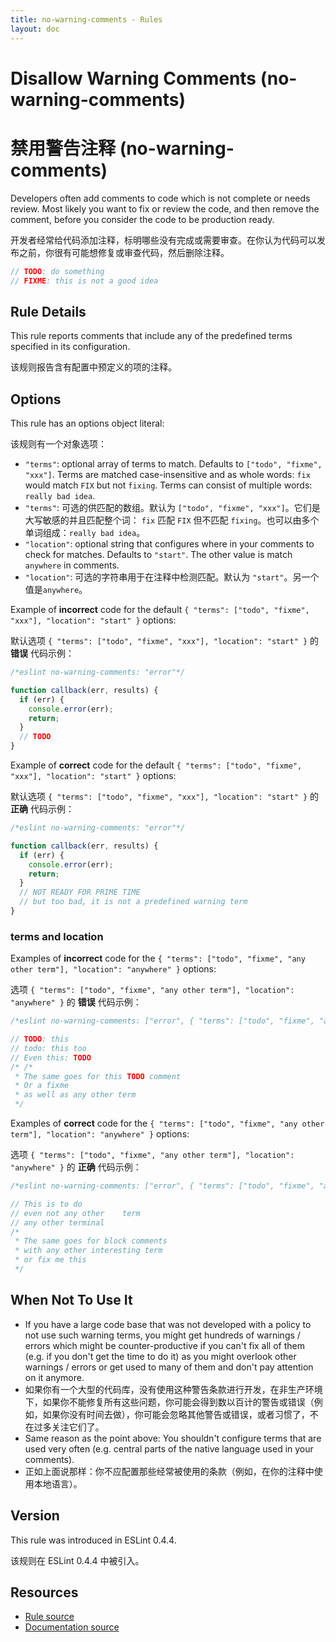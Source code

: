 ```yaml
---
title: no-warning-comments - Rules
layout: doc
---
```

<!-- Note: No pull requests accepted for this file. See README.md in the root directory for details. -->

# Disallow Warning Comments (no-warning-comments)

# 禁用警告注释 (no-warning-comments)

Developers often add comments to code which is not complete or needs review. Most likely you want to fix or review the code, and then remove the comment, before you consider the code to be production ready.

开发者经常给代码添加注释，标明哪些没有完成或需要审查。在你认为代码可以发布之前，你很有可能想修复或审查代码，然后删除注释。

```js
// TODO: do something
// FIXME: this is not a good idea
```

## Rule Details

This rule reports comments that include any of the predefined terms specified in its configuration.

该规则报告含有配置中预定义的项的注释。

## Options

This rule has an options object literal:

该规则有一个对象选项：

* `"terms"`: optional array of terms to match. Defaults to `["todo", "fixme", "xxx"]`. Terms are matched case-insensitive and as whole words: `fix` would match `FIX` but not `fixing`. Terms can consist of multiple words: `really bad idea`.
* `"terms"`: 可选的供匹配的数组。默认为 `["todo", "fixme", "xxx"]`。它们是大写敏感的并且匹配整个词： `fix` 匹配 `FIX` 但不匹配 `fixing`。也可以由多个单词组成：`really bad idea`。
* `"location"`: optional string that configures where in your comments to check for matches. Defaults to `"start"`. The other value is match `anywhere` in comments.
* `"location"`: 可选的字符串用于在注释中检测匹配。默认为 `"start"`。另一个值是`anywhere`。

Example of **incorrect** code for the default `{ "terms": ["todo", "fixme", "xxx"], "location": "start" }` options:

默认选项 `{ "terms": ["todo", "fixme", "xxx"], "location": "start" }` 的 **错误** 代码示例：

```js
/*eslint no-warning-comments: "error"*/

function callback(err, results) {
  if (err) {
    console.error(err);
    return;
  }
  // TODO
}
```

Example of **correct** code for the default `{ "terms": ["todo", "fixme", "xxx"], "location": "start" }` options:

默认选项 `{ "terms": ["todo", "fixme", "xxx"], "location": "start" }` 的 **正确** 代码示例：

```js
/*eslint no-warning-comments: "error"*/

function callback(err, results) {
  if (err) {
    console.error(err);
    return;
  }
  // NOT READY FOR PRIME TIME
  // but too bad, it is not a predefined warning term
}
```

### terms and location

Examples of **incorrect** code for the `{ "terms": ["todo", "fixme", "any other term"], "location": "anywhere" }` options:

选项 `{ "terms": ["todo", "fixme", "any other term"], "location": "anywhere" }` 的 **错误** 代码示例：

```js
/*eslint no-warning-comments: ["error", { "terms": ["todo", "fixme", "any other term"], "location": "anywhere" }]*/

// TODO: this
// todo: this too
// Even this: TODO
/* /*
 * The same goes for this TODO comment
 * Or a fixme
 * as well as any other term
 */
```

Examples of **correct** code for the `{ "terms": ["todo", "fixme", "any other term"], "location": "anywhere" }` options:

选项 `{ "terms": ["todo", "fixme", "any other term"], "location": "anywhere" }` 的 **正确** 代码示例：

```js
/*eslint no-warning-comments: ["error", { "terms": ["todo", "fixme", "any other term"], "location": "anywhere" }]*/

// This is to do
// even not any other    term
// any other terminal
/*
 * The same goes for block comments
 * with any other interesting term
 * or fix me this
 */
```

## When Not To Use It

* If you have a large code base that was not developed with a policy to not use such warning terms, you might get hundreds of warnings / errors which might be counter-productive if you can't fix all of them (e.g. if you don't get the time to do it) as you might overlook other warnings / errors or get used to many of them and don't pay attention on it anymore.
* 如果你有一个大型的代码库，没有使用这种警告条款进行开发，在非生产环境下，如果你不能修复所有这些问题，你可能会得到数以百计的警告或错误（例如，如果你没有时间去做），你可能会忽略其他警告或错误，或者习惯了，不在过多关注它们了。
* Same reason as the point above: You shouldn't configure terms that are used very often (e.g. central parts of the native language used in your comments).
* 正如上面说那样：你不应配置那些经常被使用的条款（例如，在你的注释中使用本地语言）。

## Version

This rule was introduced in ESLint 0.4.4.

该规则在 ESLint 0.4.4 中被引入。

## Resources

* [Rule source](https://github.com/eslint/eslint/tree/master/lib/rules/no-warning-comments.js)
* [Documentation source](https://github.com/eslint/eslint/tree/master/docs/rules/no-warning-comments.md)
